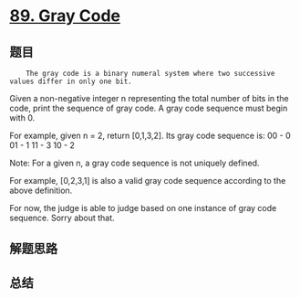 # [89. Gray Code](https://leetcode.com/problems/gray-code/)

## 题目

        The gray code is a binary numeral system where two successive values differ in only one bit.

Given a non-negative integer n representing the total number of bits in the code, print the sequence of gray code. A gray code sequence must begin with 0.

For example, given n = 2, return [0,1,3,2]. Its gray code sequence is:
00 - 0
01 - 1
11 - 3
10 - 2


Note:
For a given n, a gray code sequence is not uniquely defined.

For example, [0,2,3,1] is also a valid gray code sequence according to the above definition.

For now, the judge is able to judge based on one instance of gray code sequence. Sorry about that.
      

## 解题思路


## 总结


